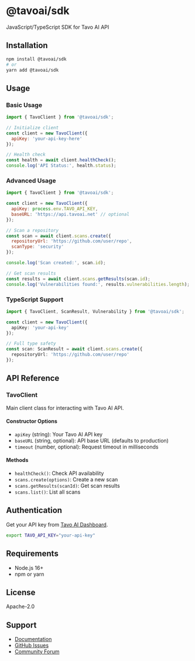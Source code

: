 # @tavoai/sdk

JavaScript/TypeScript SDK for Tavo AI API

## Installation

```bash
npm install @tavoai/sdk
# or
yarn add @tavoai/sdk
```

## Usage

### Basic Usage

```javascript
import { TavoClient } from '@tavoai/sdk';

// Initialize client
const client = new TavoClient({
  apiKey: 'your-api-key-here'
});

// Health check
const health = await client.healthCheck();
console.log('API Status:', health.status);
```

### Advanced Usage

```javascript
import { TavoClient } from '@tavoai/sdk';

const client = new TavoClient({
  apiKey: process.env.TAVO_API_KEY,
  baseURL: 'https://api.tavoai.net' // optional
});

// Scan a repository
const scan = await client.scans.create({
  repositoryUrl: 'https://github.com/user/repo',
  scanType: 'security'
});

console.log('Scan created:', scan.id);

// Get scan results
const results = await client.scans.getResults(scan.id);
console.log('Vulnerabilities found:', results.vulnerabilities.length);
```

### TypeScript Support

```typescript
import { TavoClient, ScanResult, Vulnerability } from '@tavoai/sdk';

const client = new TavoClient({
  apiKey: 'your-api-key'
});

// Full type safety
const scan: ScanResult = await client.scans.create({
  repositoryUrl: 'https://github.com/user/repo'
});
```

## API Reference

### TavoClient

Main client class for interacting with Tavo AI API.

#### Constructor Options

- `apiKey` (string): Your Tavo AI API key
- `baseURL` (string, optional): API base URL (defaults to production)
- `timeout` (number, optional): Request timeout in milliseconds

#### Methods

- `healthCheck()`: Check API availability
- `scans.create(options)`: Create a new scan
- `scans.getResults(scanId)`: Get scan results
- `scans.list()`: List all scans

## Authentication

Get your API key from [Tavo AI Dashboard](https://app.tavoai.net).

```bash
export TAVO_API_KEY="your-api-key"
```

## Requirements

- Node.js 16+
- npm or yarn

## License

Apache-2.0

## Support

- [Documentation](https://docs.tavoai.net)
- [GitHub Issues](https://github.com/TavoAI/tavo-api/issues)
- [Community Forum](https://community.tavoai.net)